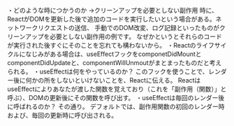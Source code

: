 ・どのような時につかうのか
→クリーンアップを必要としない副作用
時に、ReactがDOMを更新した後で追加のコードを実行したいという場合がある。ネットワークリクエストの送信、
手動でのDOM改変、ログ記録といったものがクリーンアップを必要としない副作用の例です。
なぜかというとそれらのコードが実行された後すぐにそのことを忘れても構わないから。
・Reactのライフサイクルになじみがある場合は、useEffectフックをcomponetDidMountとcomponentDidUpdateと、componentWillUnmoutがまとまったものだと考えられる。
・useEffectは何をやっているのか？
このフックを使うことで、レンダー後に何かの所をしないといけないことを、Reactに伝える。
ReactはuseEffectによりあなたが渡した関数を覚えており（これを「副作用（関数）」と呼ぶ）、DOMの更新後にその関数を呼び出す。
・useEffectは毎回のレンダー後に呼ばれるのか？
その通り。
デフォルトでは、副作用関数の初回のレンダー時および、毎回の更新時に呼び出される。

























